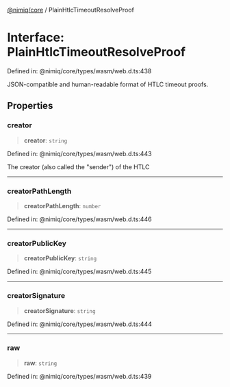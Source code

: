 [@nimiq/core](../globals.md) / PlainHtlcTimeoutResolveProof

# Interface: PlainHtlcTimeoutResolveProof

Defined in: @nimiq/core/types/wasm/web.d.ts:438

JSON-compatible and human-readable format of HTLC timeout proofs.

## Properties

### creator

> **creator**: `string`

Defined in: @nimiq/core/types/wasm/web.d.ts:443

The creator (also called the \"sender\") of the HTLC

***

### creatorPathLength

> **creatorPathLength**: `number`

Defined in: @nimiq/core/types/wasm/web.d.ts:446

***

### creatorPublicKey

> **creatorPublicKey**: `string`

Defined in: @nimiq/core/types/wasm/web.d.ts:445

***

### creatorSignature

> **creatorSignature**: `string`

Defined in: @nimiq/core/types/wasm/web.d.ts:444

***

### raw

> **raw**: `string`

Defined in: @nimiq/core/types/wasm/web.d.ts:439
